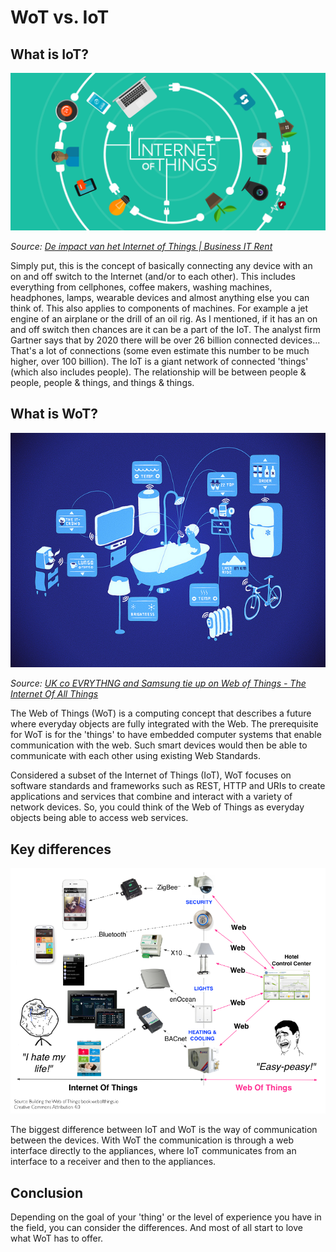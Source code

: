 # WoT vs. IoT
## What is IoT?
![IoT](./img/internet-of-things-header.jpg)

_Source: [De impact van het Internet of Things | Business IT Rent](https://businessitrent.nl/de-impact-van-het-internet-of-things/)_

Simply put, this is the concept of basically connecting any device with an on and off switch to the Internet (and/or to each other). This includes everything from cellphones, coffee makers, washing machines, headphones, lamps, wearable devices and almost anything else you can think of. This also applies to components of machines. For example a jet engine of an airplane or the drill of an oil rig. As I mentioned, if it has an on and off switch then chances are it can be a part of the IoT.  The analyst firm Gartner says that by 2020 there will be over 26 billion connected devices... That's a lot of connections (some even estimate this number to be much higher, over 100 billion). The IoT is a giant network of connected 'things' (which also includes people). The relationship will be between people & people, people & things, and things & things.

## What is WoT?
![WoT](./img/web-of-things.jpg)

_Source: [UK co EVRYTHNG and Samsung tie up on Web of Things - The Internet Of All Things](https://theinternetofallthings.com/uk-co-evrythng-samsung-tie-web-things-2014-10-31/)_

The Web of Things (WoT) is a computing concept that describes a future where everyday objects are fully integrated with the Web. The prerequisite for WoT is for the 'things' to have embedded computer systems that enable communication with the web. Such smart devices would then be able to communicate with each other using existing Web Standards.

Considered a subset of the Internet of Things (IoT), WoT focuses on software standards and frameworks such as REST, HTTP and URIs to create applications and services that combine and interact with a variety of network devices. So, you could think of the Web of Things as everyday objects being able to access web services.

## Key differences
![WoT vs. IoT](./img/wot-vs-iot.png)

The biggest difference between IoT and WoT is the way of communication between the devices. With WoT the communication is through a web interface directly to the appliances, where IoT communicates from an interface to a receiver and then to the appliances.

## Conclusion
Depending on the goal of your 'thing' or the level of experience you have in the field, you can consider the differences. And most of all start to love what WoT has to offer.
